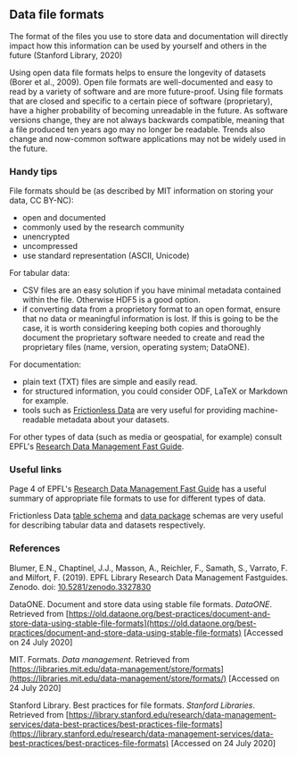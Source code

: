 
## Data file formats

The format of the files you use to store data and documentation will directly impact how this information can be used by yourself and others in the future (Stanford Library, 2020)

Using open data file formats helps to ensure the longevity of datasets (Borer et al., 2009). Open file formats are well-documented and easy to read by a variety of software and are more future-proof. Using file formats that are closed and specific to a certain piece of software (proprietary), have a higher probability of becoming unreadable in the future. As software versions change, they are not always backwards compatible, meaning that a file produced ten years ago may no longer be readable. Trends also change and now-common software applications may not be widely used in the future.

### Handy tips

File formats should be (as described by MIT information on storing your data, CC BY-NC): 

* open and documented
* commonly used by the research community
* unencrypted
* uncompressed
* use standard representation (ASCII, Unicode)

For tabular data: 

* CSV files are an easy solution if you have minimal metadata contained within the file. Otherwise HDF5 is a good option.
* if converting data from a proprietory format to an open format, ensure that no data or meaningful information is lost. If this is going to be the case, it is worth considering keeping both copies and thoroughly document the proprietary software needed to create and read the proprietary files (name, version, operating system; DataONE).

For documentation: 

* plain text (TXT) files are simple and easily read.
* for structured information, you could consider ODF, LaTeX or Markdown for example.
* tools such as [Frictionless Data](https://frictionlessdata.io/) are very useful for providing machine-readable metadata about your datasets.

For other types of data (such as media or geospatial, for example) consult EPFL's [Research Data Management Fast Guide](https://www.epfl.ch/campus/library/wp-content/uploads/2019/09/EPFL_Library_RDM_FastGuide_All.pdf#page=4).

### Useful links

Page 4 of EPFL's [Research Data Management Fast Guide](https://www.epfl.ch/campus/library/wp-content/uploads/2019/09/EPFL_Library_RDM_FastGuide_All.pdf#page=4) has a useful summary of appropriate file formats to use for different types of data.

Frictionless Data [table schema](https://specs.frictionlessdata.io/table-schema/) and [data package](https://specs.frictionlessdata.io/data-package/) schemas are very useful for describing tabular data and datasets respectively.  

### References

Blumer, E.N., Chaptinel, J.J., Masson, A., Reichler, F., Samath, S., Varrato, F. and Milfort, F. (2019). EPFL Library Research Data Management Fastguides. Zenodo. doi: [10.5281/zenodo.3327830](https://doi.org/10.5281/zenodo.3327830)

DataONE. Document and store data using stable file formats. *DataONE*. Retrieved from [https://old.dataone.org/best-practices/document-and-store-data-using-stable-file-formats](https://old.dataone.org/best-practices/document-and-store-data-using-stable-file-formats) [Accessed on 24 July 2020]

MIT. Formats. *Data management*. Retrieved from [https://libraries.mit.edu/data-management/store/formats](https://libraries.mit.edu/data-management/store/formats/) [Accessed on 24 July 2020]

Stanford Library. Best practices for file formats. *Stanford Libraries*. Retrieved from [https://library.stanford.edu/research/data-management-services/data-best-practices/best-practices-file-formats](https://library.stanford.edu/research/data-management-services/data-best-practices/best-practices-file-formats) [Accessed on 24 July 2020]
